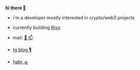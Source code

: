 **hi there 👋**

- i'm a developer mostly interested in crypto/web3 projects

- currently building [Rivo](https://app.rivo.xyz)

- mail: [💌 📫](mailto:z0rats.alex@gmail.com)

- [tg blog 🎙](https://t.me/mevsinternet)

- [habr 🛸](https://habr.com/ru/users/soanyway/publications/articles/)
